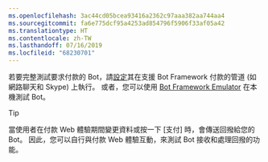 ```yaml
---
ms.openlocfilehash: 3ac44cd05bcea93416a2362c97aaa382aa744aa4
ms.sourcegitcommit: fa6e775dcf95a4253ad854796f5906f33af05a42
ms.translationtype: HT
ms.contentlocale: zh-TW
ms.lasthandoff: 07/16/2019
ms.locfileid: "68230701"
---
```

若要完整測試要求付款的 Bot，請[設定](~/bot-service-manage-channels.md)其在支援 Bot Framework 付款的管道 (如網路聊天和 Skype) 上執行。 或者，您可以使用 [Bot Framework Emulator](~/bot-service-debug-emulator.md) 在本機測試 Bot。

> [!TIP]
> 當使用者在付款 Web 體驗期間變更資料或按一下 [支付]  時，會傳送回撥給您的 Bot。 因此，您可以自行與付款 Web 體驗互動，來測試 Bot 接收和處理回撥的功能。
